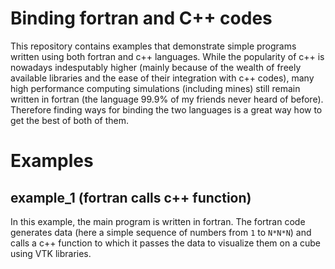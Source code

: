 # Binding fortran and C++ codes

This repository contains examples that demonstrate simple programs written using both fortran and c++ languages. While the popularity of c++ is nowadays indesputably higher (mainly because of the wealth of freely available libraries and the ease of their integration with c++ codes), many high performance computing simulations (including mines) still remain written in fortran (the language 99.9% of my friends never heard of before). Therefore finding ways for binding the two languages is a great way how to get the best of both of them.

# Examples

## example_1 (fortran calls c++ function)
In this example, the main program is written in fortran. The fortran code generates data (here a simple sequence of numbers from `1` to `N*N*N`) and calls a c++ function to which it passes the data to visualize them on a cube using VTK libraries. 

